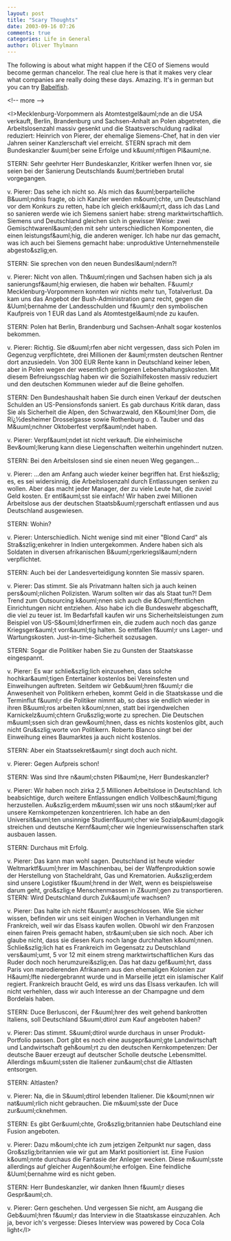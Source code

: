 ```yaml
---
layout: post
title: "Scary Thoughts"
date: 2003-09-16 07:26
comments: true
categories: Life in General
author: Oliver Thylmann
---
```



The following is about what might happen if the CEO of Siemens would become german chancelor. The real clue here is that it makes very clear what companies are really doing these days. Amazing. It's in german but you can try [Babelfish](http://bablefish.altavista.com/).


&lt;!-- more --&gt;


&lt;I&gt;Mecklenburg-Vorpommern als Atomtestgel&amp;auml;nde an die USA verkauft, Berlin, Brandenburg und Sachsen-Anhalt an Polen abgetreten, die Arbeitslosenzahl massiv gesenkt und die Staatsverschuldung radikal reduziert: Heinrich von Pierer, der ehemalige Siemens-Chef, hat in den vier Jahren seiner Kanzlerschaft viel erreicht. STERN sprach mit dem Bundeskanzler &amp;uuml;ber seine Erfolge und k&amp;uuml;nftigen Pl&amp;auml;ne.
 
STERN: Sehr geehrter Herr Bundeskanzler, Kritiker werfen Ihnen vor, sie seien bei der Sanierung Deutschlands &amp;uuml;bertrieben brutal vorgegangen.
 
v. Pierer: Das sehe ich nicht so. Als mich das &amp;uuml;berparteiliche B&amp;uuml;ndnis fragte, ob ich Kanzler werden m&amp;ouml;chte, um Deutschland vor dem Konkurs zu retten, habe ich gleich erkl&amp;auml;rt, dass ich das Land so sanieren werde wie ich Siemens saniert habe: streng marktwirtschaftlich. Siemens und Deutschland gleichen sich in gewisser Weise: zwei Gemischtwarenl&amp;auml;den mit sehr unterschiedlichen Komponenten, die einen leistungsf&amp;auml;hig, die anderen weniger. Ich habe nur das gemacht, was ich auch bei Siemens gemacht habe: unproduktive Unternehmensteile abgesto&amp;szlig;en.
 
STERN: Sie sprechen von den neuen Bundesl&amp;auml;ndern?!
 
v. Pierer: Nicht von allen. Th&amp;uuml;ringen und Sachsen haben sich ja als sanierungsf&amp;auml;hig erwiesen, die haben wir behalten. F&amp;uuml;r Mecklenburg-Vorpommern konnten wir nichts mehr tun, Totalverlust. Da kam uns das Angebot der Bush-Administration ganz recht, gegen die &amp;Uuml;bernahme der Landesschulden und f&amp;uuml;r den symbolischen Kaufpreis von 1 EUR das Land als Atomtestgel&amp;auml;nde zu kaufen.
 
STERN: Polen hat Berlin, Brandenburg und Sachsen-Anhalt sogar kostenlos bekommen.
 
v. Pierer: Richtig. Sie d&amp;uuml;rfen aber nicht vergessen, dass sich Polen im Gegenzug verpflichtete, drei Millionen der &amp;auml;rmsten deutschen Rentner dort anzusiedeln. Von 300 EUR Rente kann in Deutschland keiner leben, aber in Polen wegen der wesentlich geringeren Lebenshaltungskosten. Mit diesem Befreiungsschlag haben wir die Sozialhilfekosten massiv reduziert und den deutschen Kommunen wieder auf die Beine geholfen.
 
STERN: Den Bundeshaushalt haben Sie durch einen Verkauf der deutschen Schulden an US-Pensionsfonds saniert. Es gab durchaus Kritik daran, dass Sie als Sicherheit die Alpen, den Schwarzwald, den K&amp;ouml;lner Dom, die Rï¿½desheimer Drosselgasse sowie Rothenburg o. d. Tauber und das M&amp;uuml;nchner Oktoberfest verpf&amp;auml;ndet haben.
 
v. Pierer: Verpf&amp;auml;ndet ist nicht verkauft. Die einheimische Bev&amp;ouml;lkerung kann diese Liegenschaften weiterhin ungehindert nutzen.
 
STERN: Bei den Arbeitslosen sind sie einen neuen Weg gegangen...
 
v. Pierer: ...den am Anfang auch wieder keiner begriffen hat. Erst hie&amp;szlig; es, es sei widersinnig, die Arbeitslosenzahl durch Entlassungen senken zu wollen. Aber das macht jeder Manager, der zu viele Leute hat, die zuviel Geld kosten. Er entl&amp;auml;sst sie einfach! Wir haben zwei Millionen Arbeitslose aus der deutschen Staatsb&amp;uuml;rgerschaft entlassen und aus Deutschland ausgewiesen.
 
STERN: Wohin?
 
v. Pierer: Unterschiedlich. Nicht wenige sind mit einer &quot;Blond Card&quot; als Stra&amp;szlig;enkehrer in Indien untergekommen. Andere haben sich als Soldaten in diversen afrikanischen B&amp;uuml;rgerkriegsl&amp;auml;ndern verpflichtet.
 
STERN: Auch bei der Landesverteidigung konnten Sie massiv sparen.
 
v. Pierer: Das stimmt. Sie als Privatmann halten sich ja auch keinen pers&amp;ouml;nlichen Polizisten. Warum sollten wir das als Staat tun?! Dem Trend zum Outsourcing k&amp;ouml;nnen sich auch die &amp;Ouml;ffentlichen Einrichtungen nicht entziehen. Also habe ich die Bundeswehr abgeschafft, die viel zu teuer ist. Im Bedarfsfall kaufen wir uns Sicherheitsleistungen zum Beispiel von US-S&amp;ouml;ldnerfirmen ein, die zudem auch noch das ganze Kriegsger&amp;auml;t vorr&amp;auml;tig halten. So entfallen f&amp;uuml;r uns Lager- und Wartungskosten. Just-in-time-Sicherheit sozusagen.
 
STERN: Sogar die Politiker haben Sie zu Gunsten der Staatskasse eingespannt.
 
 
v. Pierer: Es war schlie&amp;szlig;lich einzusehen, dass solche hochkar&amp;auml;tigen Entertainer kostenlos bei Vereinsfesten und Einweihungen auftreten. Seitdem wir Geb&amp;uuml;hren f&amp;uuml;r die Anwesenheit von Politikern erheben, kommt Geld in die Staatskasse und die Terminflut f&amp;uuml;r die Politiker nimmt ab, so dass sie endlich wieder in ihren B&amp;uuml;ros arbeiten k&amp;ouml;nnen, statt bei irgendwelchen Karnickelz&amp;uuml;chtern Gru&amp;szlig;worte zu sprechen. Die Deutschen m&amp;uuml;ssen sich dran gew&amp;ouml;hnen, dass es nichts kostenlos gibt, auch nicht Gru&amp;szlig;worte von Politikern. Roberto Blanco singt bei der Einweihung eines Baumarktes ja auch nicht kostenlos.
 
STERN: Aber ein Staatssekret&amp;auml;r singt doch auch nicht.
 
v. Pierer: Gegen Aufpreis schon!
 
STERN: Was sind Ihre n&amp;auml;chsten Pl&amp;auml;ne, Herr Bundeskanzler?
 
v. Pierer: Wir haben noch zirka 2,5 Millionen Arbeitslose in Deutschland. Ich beabsichtige, durch weitere Entlassungen endlich Vollbesch&amp;auml;ftigung herzustellen. Au&amp;szlig;erdem m&amp;uuml;ssen wir uns noch st&amp;auml;rker auf unsere Kernkompetenzen konzentrieren. Ich habe an den Universit&amp;auml;ten unsinnige Studienf&amp;uuml;cher wie Sozialp&amp;auml;dagogik streichen und deutsche Kernf&amp;auml;cher wie Ingenieurwissenschaften stark ausbauen lassen.
 
STERN: Durchaus mit Erfolg.
 
v. Pierer: Das kann man wohl sagen. Deutschland ist heute wieder Weltmarktf&amp;uuml;hrer im Maschinenbau, bei der Waffenproduktion sowie der Herstellung von Stacheldraht, Gas und Krematorien. Au&amp;szlig;erdem sind unsere Logistiker f&amp;uuml;hrend in der Welt, wenn es beispielsweise darum geht, gro&amp;szlig;e Menschenmassen in Z&amp;uuml;gen zu transportieren.
STERN: Wird Deutschland durch Zuk&amp;auml;ufe wachsen?
 
v. Pierer: Das halte ich nicht f&amp;uuml;r ausgeschlossen. Wie Sie sicher wissen, befinden wir uns seit einigen Wochen in Verhandlungen mit Frankreich, weil wir das Elsass kaufen wollen. Obwohl wir den Franzosen einen fairen Preis gemacht haben, str&amp;auml;uben sie sich noch. Aber ich glaube nicht, dass sie diesen Kurs noch lange durchhalten k&amp;ouml;nnen. Schlie&amp;szlig;lich hat es Frankreich im Gegensatz zu Deutschland vers&amp;auml;umt, 5 vor 12 mit einem streng marktwirtschaftlichen Kurs das Ruder doch noch herumzurei&amp;szlig;en. Das hat dazu gef&amp;uuml;hrt, dass Paris von marodierenden Afrikanern aus den ehemaligen Kolonien zur H&amp;auml;lfte niedergebrannt wurde und in Marseille jetzt ein islamischer Kalif regiert. Frankreich braucht Geld, es wird uns das Elsass verkaufen. Ich will nicht verhehlen, dass wir auch Interesse an der Champagne und dem Bordelais haben.
 
STERN: Duce Berlusconi, der F&amp;uuml;hrer des weit gehend bankrotten Italiens, soll Deutschland S&amp;uuml;dtirol zum Kauf angeboten haben?
 
v. Pierer: Das stimmt. S&amp;uuml;dtirol wurde durchaus in unser Produkt-Portfolio passen. Dort gibt es noch eine ausgepr&amp;auml;gte Landwirtschaft und Landwirtschaft geh&amp;ouml;rt zu den deutschen
Kernkompetenzen: Der deutsche Bauer erzeugt auf deutscher Scholle deutsche Lebensmittel. Allerdings m&amp;uuml;ssten die Italiener zun&amp;auml;chst die Altlasten entsorgen.
 
STERN: Altlasten?
 
v. Pierer: Na, die in S&amp;uuml;dtirol lebenden Italiener. Die k&amp;ouml;nnen wir nat&amp;uuml;rlich nicht gebrauchen. Die m&amp;uuml;sste der Duce zur&amp;uuml;cknehmen.
 
STERN: Es gibt Ger&amp;uuml;chte, Gro&amp;szlig;britannien habe Deutschland eine Fusion angeboten.
 
v. Pierer: Dazu m&amp;ouml;chte ich zum jetzigen Zeitpunkt nur sagen, dass Gro&amp;szlig;britannien wie wir gut am Markt positioniert ist. Eine Fusion k&amp;ouml;nnte durchaus die Fantasie der Anleger wecken. Diese m&amp;uuml;sste allerdings auf gleicher Augenh&amp;ouml;he erfolgen. Eine feindliche &amp;Uuml;bernahme wird es nicht geben.
 
 
STERN: Herr Bundeskanzler, wir danken Ihnen f&amp;uuml;r dieses Gespr&amp;auml;ch.
 
v. Pierer: Gern geschehen. Und vergessen Sie nicht, am Ausgang die Geb&amp;uuml;hren f&amp;uuml;r das Interview in die Staatskasse einzuzahlen. Ach ja, bevor ich's vergesse: Dieses Interview was powered by Coca Cola light&lt;/I&gt;


